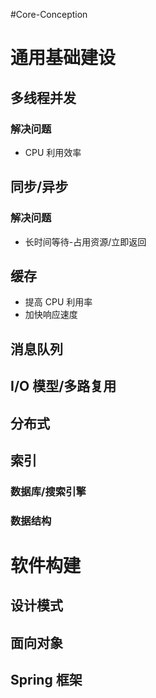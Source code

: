 #Core-Conception

# 通用基础建设
## 多线程并发
### 解决问题
- CPU 利用效率

## 同步/异步
### 解决问题
- 长时间等待-占用资源/立即返回


## 缓存
- 提高 CPU 利用率
- 加快响应速度

## 消息队列


## I/O 模型/多路复用

## 分布式

## 索引
### 数据库/搜索引擎
### 数据结构

# 软件构建
## 设计模式

## 面向对象

## Spring 框架